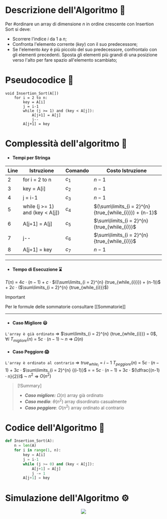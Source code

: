 # Descrizione dell'Algoritmo 📃
Per #ordinare un array di dimensione $n$ in ordine crescente con Insertion Sort si deve:
- Scorrere l'indice $i$ da $1$ a $n$;
- Confronta l'elemento corrente ($key$) con il suo predecessore;
- Se l'elemento $key$ è più piccolo del suo predecessore, confrontalo con gli elementi precedenti. Sposta gli elementi più grandi di una posizione verso l'alto per fare spazio all'elemento scambiato;
# Pseudocodice 🧬
``` Pseudocodice TI:"Insertion Sort" "FOLD"
void Insertion_Sort(A[])                   
	for i = 2 to n:
		key = A[i]
		j = i-1
		while (j >= 1) and (key < A[j]):
			A[j+1] = A[j]
			j--
		A[j+1] = key
```

# Complessità dell'algoritmo 🔬
- #### Tempi per Stringa
Line | Istruzione | Comando | Costo Istruzione
----- | ----- | ----- | -----
2 | for i = 2 to n | $c_1$ | $n-1$
3 | key = A[i] | $c_2$ | $n-1$
4 | j = i-1 | $c_3$ | $n-1$
5 | while (j >= 1) and (key < A[j]) | $c_4$ | $(\sum\limits_{i = 2}^{n} {true_{while_{i}}}) + (n-1)$
6 | A[j+1] = A[j] | $c_5$ | $\sum\limits_{i = 2}^{n} {true_{while_{i}}}$
7 | j-- | $c_6$ | $\sum\limits_{i = 2}^{n} {true_{while_{i}}}$
8 | A[j+1] = key | $c_7$ | $n-1$
 
***
- #### Tempo di Esecuzione ⌛
$T(n)$ = $4c$ · $(n-1)$ + $c$ · $((\sum\limits_{i = 2}^{n} {true_{while_{i}}}) + (n-1))$ + $2c$ · ($\sum\limits_{i = 2}^{n} {true_{while_{i}}}$)
> [!Important]
> Per le formule delle sommatorie consultare [[Sommatorie]]
***
- #### Caso Migliore 😃
`L'array è già ordinato` $\Rightarrow$ $\sum\limits_{i = 2}^{n} {true_{while_{i}}} = 0$,  $∀i$
$T_{migliore}(n)$ = $5c$ · $(n-1)$ ⁓ $n$ $\Rightarrow$ $Ω(n)$

- #### Caso Peggiore 😱
`L'array è ordinato al contrario` $\Rightarrow$ $true_{while_{i}}$ = $i-1$
$T_{peggiore}(n)$ = $5c$ · $(n-1)$ + $3c$ · $\sum\limits_{i = 2}^{n} {(i-1)}$ =
= $5c$ · $(n-1)$ + $3c$ · $(\dfrac{(n-1) · n}{2})$ ⁓ $n^2$ $\Rightarrow$ $O(n^2)$
> [!Summary]
> - ***Caso migliore:*** $Ω(n)$
> array già ordinato
> -  ***Caso medio***: $θ(n^2)$
> array disordinato casualmente
> - ***Caso peggiore***: $O(n^2)$
> array ordinato al contrario

# Codice dell'Algoritmo 🐍

```PYTHON TI:"Insertion Sort" "FOLD"
def Insertion_Sort(A):
	n = len(A)
	for i in range(1, n):
		key = A[i]
		j = i-1
		while (j >= 0) and (key < A[j]):
			A[j+1] = A[j]
			j -= 1
		A[j+1] = key
```

# Simulazione dell'Algoritmo ⚙️
<center>
<img src="https://upload.wikimedia.org/wikipedia/commons/9/9c/Insertion-sort-example.gif">
</center>